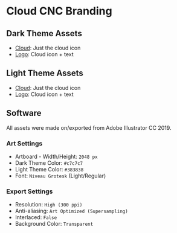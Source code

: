 # Cloud CNC Branding

## Dark Theme Assets
* [Cloud](dark/cloud.png): Just the cloud icon
* [Logo](dark/logo.png): Cloud icon + text

## Light Theme Assets
* [Cloud](light/cloud.png): Just the cloud icon
* [Logo](light/logo.png): Cloud icon + text

## Software
All assets were made on/exported from Adobe Illustrator CC 2019.

### Art Settings
* Artboard - Width/Height: `2048 px`
* Dark Theme Color: `#c7c7c7`
* Light Theme Color: `#383838`
* Font: `Niveau Grotesk` (Light/Regular)

### Export Settings
* Resolution: `High (300 ppi)`
* Anti-aliasing: `Art Optimized (Supersampling)`
* Interlaced: `False`
* Background Color: `Transparent`